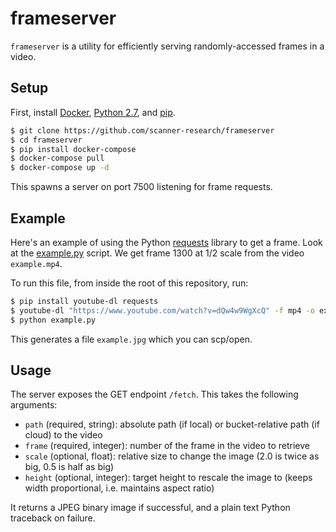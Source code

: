 # frameserver

`frameserver` is a utility for efficiently serving randomly-accessed frames in a video.

## Setup
First, install [Docker](https://docs.docker.com/engine/installation/#supported-platforms), [Python 2.7](https://www.python.org/downloads/), and [pip](https://pip.pypa.io/en/stable/installing/).

```bash
$ git clone https://github.com/scanner-research/frameserver
$ cd frameserver
$ pip install docker-compose
$ docker-compose pull
$ docker-compose up -d
```

This spawns a server on port 7500 listening for frame requests.

## Example

Here's an example of using the Python [requests](http://docs.python-requests.org/en/master/) library to get a frame. Look at the [example.py](https://github.com/scanner-research/frameserver/blob/master/example.py) script. We get frame 1300 at 1/2 scale from the video `example.mp4`.

To run this file, from inside the root of this repository, run:

```bash
$ pip install youtube-dl requests
$ youtube-dl "https://www.youtube.com/watch?v=dQw4w9WgXcQ" -f mp4 -o example.mp4
$ python example.py
```

This generates a file `example.jpg` which you can scp/open.

## Usage

The server exposes the GET endpoint `/fetch`. This takes the following arguments:
* `path` (required, string): absolute path (if local) or bucket-relative path (if cloud) to the video
* `frame` (required, integer): number of the frame in the video to retrieve
* `scale` (optional, float): relative size to change the image (2.0 is twice as big, 0.5 is half as big)
* `height` (optional, integer): target height to rescale the image to (keeps width proportional, i.e. maintains aspect ratio)

It returns a JPEG binary image if successful, and a plain text Python traceback on failure.
